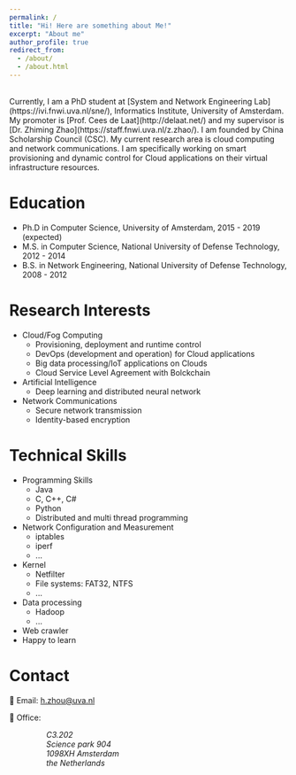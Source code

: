 ```yaml
---
permalink: /
title: "Hi! Here are something about Me!"
excerpt: "About me"
author_profile: true
redirect_from: 
  - /about/
  - /about.html
---
```


<br>
Currently, I am a PhD student at [System and Network Engineering Lab](https://ivi.fnwi.uva.nl/sne/), Informatics Institute, University of Amsterdam. My promoter is [Prof. Cees de Laat](http://delaat.net/) and my supervisor is [Dr. Zhiming Zhao](https://staff.fnwi.uva.nl/z.zhao/). I am founded by China Scholarship Council (CSC). My current research area is cloud computing and network communications. I am specifically working on smart provisioning and dynamic control for Cloud applications on their virtual infrastructure resources.  
<br>

Education
======
* Ph.D in Computer Science, University of Amsterdam, 2015 - 2019 (expected)
* M.S. in Computer Science, National University of Defense Technology, 2012 - 2014
* B.S. in Network Engineering, National University of Defense Technology, 2008 - 2012


Research Interests
======
* Cloud/Fog Computing
	* Provisioning, deployment and runtime control
	* DevOps (development and operation) for Cloud applications
	* Big data processing/IoT applications on Clouds
	* Cloud Service Level Agreement with Bolckchain
* Artificial Intelligence
	* Deep learning and distributed neural network
* Network Communications
	* Secure network transmission
	* Identity-based encryption



Technical Skills
======
* Programming Skills
	* Java
	* C, C++, C#
	* Python
	* Distributed and multi thread programming
* Network Configuration and Measurement
	* iptables
	* iperf 
	* ...
* Kernel 
	* Netfilter
	* File systems: FAT32, NTFS
	* ...
* Data processing
	* Hadoop
	* ...
* Web crawler
* Happy to learn

Contact
======
:email: Email: h.zhou@uva.nl

:office: Office:
<address>
&nbsp;&nbsp;&nbsp;&nbsp;&nbsp;&nbsp;&nbsp;&nbsp;&nbsp;&nbsp;&nbsp;&nbsp;&nbsp;&nbsp;&nbsp;&nbsp; C3.202 <br>
&nbsp;&nbsp;&nbsp;&nbsp;&nbsp;&nbsp;&nbsp;&nbsp;&nbsp;&nbsp;&nbsp;&nbsp;&nbsp;&nbsp;&nbsp;&nbsp; Science park 904<br>
&nbsp;&nbsp;&nbsp;&nbsp;&nbsp;&nbsp;&nbsp;&nbsp;&nbsp;&nbsp;&nbsp;&nbsp;&nbsp;&nbsp;&nbsp;&nbsp; 1098XH Amsterdam <br>
&nbsp;&nbsp;&nbsp;&nbsp;&nbsp;&nbsp;&nbsp;&nbsp;&nbsp;&nbsp;&nbsp;&nbsp;&nbsp;&nbsp;&nbsp;&nbsp; the Netherlands
</address>


